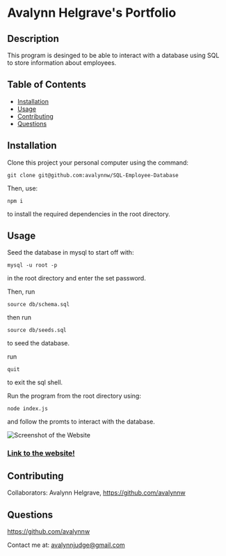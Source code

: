 # Avalynn Helgrave's Portfolio




## Description

This program is desinged to be able to interact with a database using SQL to store information about employees.

## Table of Contents

- [Installation](#installation)
- [Usage](#usage)
- [Contributing](#contributing)
- [Questions](#questions)

## Installation

Clone this project your personal computer using the command: 

	git clone git@github.com:avalynnw/SQL-Employee-Database

Then, use: 

	npm i

 to install the required dependencies in the root directory.

## Usage

Seed the database in mysql to start off with: 

    mysql -u root -p

in the root directory and enter the set password. 

Then, run

    source db/schema.sql
 
then run

    source db/seeds.sql

to seed the database. 

run 

    quit

to exit the sql shell.

Run the program from the root directory using:

	node index.js

and follow the promts to interact with the database.

![Screenshot of the Website](./assets/images/Avalynn_Helgrave's_Portfolio.png)

### [Link to the website!](https://avalynnw.github.io/Portfolio_AvalynnWinsor/)

## Contributing

Collaborators: Avalynn Helgrave, https://github.com/avalynnw


## Questions

https://github.com/avalynnw

 Contact me at: avalynnjudge@gmail.com
